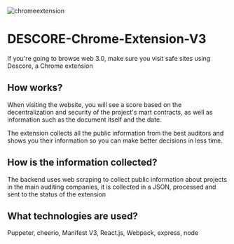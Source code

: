 ![chromeextension](https://user-images.githubusercontent.com/57547835/188210203-0ca4028c-88df-44bf-975d-399e806382f3.png)

# DESCORE-Chrome-Extension-V3
If you're going to browse web 3.0, make sure you visit safe sites using Descore, a Chrome extension

## How works?

When visiting the website, you will see a score based on the decentralization and security of the project's mart contracts, as well as information such as the document itself and the date.

The extension collects all the public information from the best auditors and shows you their information so you can make better decisions in less time.

## How is the information collected?

The backend uses web scraping to collect public information about projects in the main auditing companies, it is collected in a JSON, processed and sent to the status of the extension

## What technologies are used?

Puppeter, cheerio, Manifest V3, React.js, Webpack, express, node
